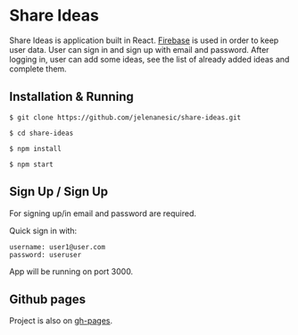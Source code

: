 # Share Ideas

Share Ideas is application built in React. [Firebase](https://firebase.google.com/) is used in order to keep user data. User can sign in and sign up with email and password. After logging in, user can add some ideas, see the list of already added ideas and complete them.

## Installation & Running

```
$ git clone https://github.com/jelenanesic/share-ideas.git

$ cd share-ideas

$ npm install

$ npm start
```

## Sign Up / Sign Up

For signing up/in email and password are required.

Quick sign in with:

```
username: user1@user.com
password: useruser
```

App will be running on port 3000.

## Github pages

Project is also on [gh-pages](https://jelenanesic.github.io/share-ideas).

